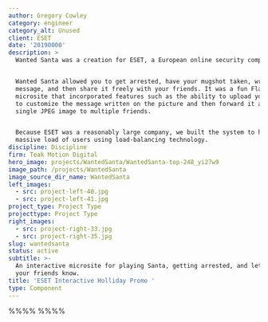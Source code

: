 ```yaml
---
author: Gregory Cowley
category: engineer
category_alt: Unused
client: ESET
date: '20190000'
description: >
  Wanted Santa was a creation for ESET, a European online security company.


  Wanted Santa allowed you to get arrested, have your mugshot taken, write a
  message, and then share it freely with your friends. It was a fun Flash-based
  microsite that incorporated features such as the ability to upload your photo
  to customize the message written on the picture and then forward it as a
  single JPEG image to multiple friends.


  Because ESET was a reasonably large company, we built the system to handle a
  massive load of users using load-balancing technology.
discipline: Discipline
firm: Teak Motion Digital
hero_image: projects/WantedSanta/WantedSanta-top-248_yi27w9
image_path: /projects/WantedSanta
image_source_dir_name: WantedSanta
left_images:
  - src: project-left-40.jpg
  - src: project-left-41.jpg
project_type: Project Type
projecttype: Project Type
right_images:
  - src: project-right-33.jpg
  - src: project-right-35.jpg
slug: wantedsanta
status: active
subtitle: >-
  An interactive microsite for playing Santa, getting arrested, and letting all
  your friends know.
title: 'ESET Interactive Holliday Promo '
type: Component
---
```

%%%% %%%%